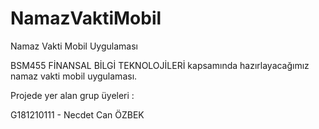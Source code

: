 # NamazVaktiMobil
Namaz Vakti Mobil Uygulaması

BSM455 FİNANSAL BİLGİ TEKNOLOJİLERİ kapsamında hazırlayacağımız namaz vakti mobil uygulaması.

Projede yer alan grup üyeleri : 

G181210111 - Necdet Can ÖZBEK
